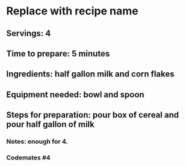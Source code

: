 # Replace with recipe name

## Servings: 4

## Time to prepare: 5 minutes

## Ingredients: half gallon milk and corn flakes 


## Equipment needed: bowl and spoon


## Steps for preparation: pour box of cereal and pour half gallon of milk



### Notes: enough for 4.



### Codemates #4
